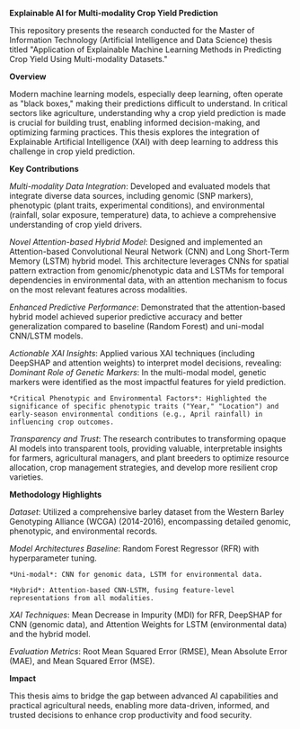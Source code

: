 ****Explainable AI for Multi-modality Crop Yield Prediction****

This repository presents the research conducted for the Master of Information Technology (Artificial Intelligence and Data Science) thesis titled "Application of Explainable Machine Learning Methods in Predicting Crop Yield Using Multi-modality Datasets."

**Overview**

Modern machine learning models, especially deep learning, often operate as "black boxes," making their predictions difficult to understand. In critical sectors like agriculture, understanding why a crop yield prediction is made is crucial for building trust, enabling informed decision-making, and optimizing farming practices. This thesis explores the integration of Explainable Artificial Intelligence (XAI) with deep learning to address this challenge in crop yield prediction.

**Key Contributions**

*Multi-modality Data Integration*: Developed and evaluated models that integrate diverse data sources, including genomic (SNP markers), phenotypic (plant traits, experimental conditions), and environmental (rainfall, solar exposure, temperature) data, to achieve a comprehensive understanding of crop yield drivers.

*Novel Attention-based Hybrid Model*: Designed and implemented an Attention-based Convolutional Neural Network (CNN) and Long Short-Term Memory (LSTM) hybrid model. This architecture leverages CNNs for spatial pattern extraction from genomic/phenotypic data and LSTMs for temporal dependencies in environmental data, with an attention mechanism to focus on the most relevant features across modalities.

*Enhanced Predictive Performance*: Demonstrated that the attention-based hybrid model achieved superior predictive accuracy and better generalization compared to baseline (Random Forest) and uni-modal CNN/LSTM models.

*Actionable XAI Insights*: 
Applied various XAI techniques (including DeepSHAP and attention weights) to interpret model decisions, revealing:
    *Dominant Role of Genetic Markers*: In the multi-modal model, genetic markers were identified as the most impactful features for yield prediction.

    *Critical Phenotypic and Environmental Factors*: Highlighted the significance of specific phenotypic traits ("Year," "Location") and early-season environmental conditions (e.g., April rainfall) in influencing crop outcomes.

*Transparency and Trust*: The research contributes to transforming opaque AI models into transparent tools, providing valuable, interpretable insights for farmers, agricultural managers, and plant breeders to optimize resource allocation, crop management strategies, and develop more resilient crop varieties.


**Methodology Highlights**

*Dataset*: Utilized a comprehensive barley dataset from the Western Barley Genotyping Alliance (WCGA) (2014-2016), encompassing detailed genomic, phenotypic, and environmental records.

*Model Architectures*
    *Baseline*: Random Forest Regressor (RFR) with hyperparameter tuning.

    *Uni-modal*: CNN for genomic data, LSTM for environmental data.

    *Hybrid*: Attention-based CNN-LSTM, fusing feature-level representations from all modalities.

*XAI Techniques*: Mean Decrease in Impurity (MDI) for RFR, DeepSHAP for CNN (genomic data), and Attention Weights for LSTM (environmental data) and the hybrid model.

*Evaluation Metrics*: Root Mean Squared Error (RMSE), Mean Absolute Error (MAE), and Mean Squared Error (MSE).

**Impact**

This thesis aims to bridge the gap between advanced AI capabilities and practical agricultural needs, enabling more data-driven, informed, and trusted decisions to enhance crop productivity and food security.